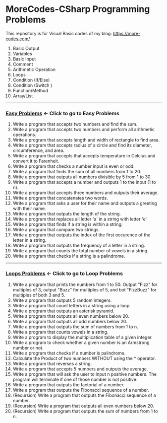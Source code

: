 # MoreCodes-CSharp Programming Problems
This repository is for Visual Basic codes of my blog: https://more-codes.com/

1. Basic Output
2. Variables
3. Basic Input
4. Comment
5. Arithmetic Operation
6. Loops
7. Condition (If/Else)
8. Condition (Switch )
9. Function/Method
10. Array/List

- - - -
### [Easy Problems](Problems/) <- Click to go to Easy Problems

1. Write a program that accepts two numbers and find the sum.
2. Write a program that accepts two numbers and perform all arithmetic operations.
3. Write a program that accepts length and width of rectangle to find area.
4. Write a program that accepts radius of a circle and find its
 diameter, circumference, and area.
5. Write a program that accepts that accepts temperature in Celcius and
 convert it to Farenheit.
6. Write a program that checks a number input is even or odd.
7. Write a program that finds the sum of all numbers from 1 to 20.
8. Write a program that outputs all numbers divisible by 5 from 1 to 30.
9. Write a program that accepts a number and outputs 1 to the input (1 to n).
10. Write a program that accepts three numbers and outputs their average.
11. Write a program that concatenates two words.
12. Write a program that asks a user for their name and outputs a greeting with their name.
13. Write a program that outputs the length of the string.
14. Write a program that replaces all letter 'a' in a string with letter 'e'
15. Write a program that finds if a string is within a string.
16. Write a program that compare two strings.
17. Write a program that outputs the index of the first occurence of the letter in a string.
18. Write a program that outputs the frequency of a letter in a string.
19. Write a program that counts the total number of vowels in a string.
20. Write a program that checks if a string is a palindrome.

- - - -
### [Loops Problems](Loops/) <- Click to go to Loop Problems

1. Write a program that prints the numbers from 1 to 50.
   Output "Fizz" for multiples of 3, output "Buzz" for multiples of 5, and
   bot "FizzBuzz" for multiples of both 3 and 5.
2. Write a program that outputs 5 random integers.
3. Write a program that count letters in a string using a loop.
4. Write a program that outputs an asterisk pyramid.
5. Write a program that outputs all even numbers below 20.
6. Write a program that outputs all odd numbers below 20.
7. Write a program that outputs the sum of numbers from 1 to n.
8. Write a program that counts vowels in a string.
9. Write a program to display the multiplication table of a given integer.
10. Write a program to check whether a given number is an Armstrong number or not.
11. Write a program that checks if a number is palindrome.
12. Calculate the Product of two numbers WITHOUT using the * operator.
13. Write a program that reverses a string.
14. Write a program that accepts 5 numbers and outputs the average.
15. Write a program that will ask the user to input n positive numbers.
    The program will terminate if one of those number is not positive.
16. Write a program that outputs the factorial of a number.
17. Write a program that outputs the Fibonacci sequence of a number.
18. (Recursion) Write a program that outputs the Fibonacci sequence of a number.
19. (Recursion) Write a program that outputs all even numbers below 20.
20. (Recursion) Write a program that outputs the sum of numbers from 1 to n.
